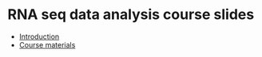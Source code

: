 # RNA seq data analysis course slides

- [Introduction](https://sydney-informatics-hub.github.io/training-RNAseq-slides/01_IntroductionToRNASeq/01_IntroductionToRNASeq.html)
- [Course materials](https://sydney-informatics-hub.github.io/training-RNAseq/)
